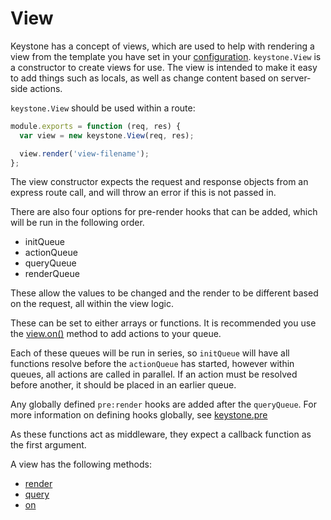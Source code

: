 # View

Keystone has a concept of views, which are used to help with rendering a view from the template you have set in your [configuration](/documentation/configuration). `keystone.View` is a constructor to create views for use. The view is intended to make it easy to add things such as locals, as well as change content based on server-side actions.

`keystone.View` should be used within a route:

```javascript
module.exports = function (req, res) {
  var view = new keystone.View(req, res);

  view.render('view-filename');
};
```

The view constructor expects the request and response objects from an express route call, and will throw an error if this is not passed in.

There are also four options for pre-render hooks that can be added, which will be run in the following order.
- initQueue
- actionQueue
- queryQueue
- renderQueue

These allow the values to be changed and the render to be different based on the request, all within the view logic.

These can be set to either arrays or functions. It is recommended you use the [view.on()](/api/view/on) method to add actions to your queue.

Each of these queues will be run in series, so `initQueue` will have all functions resolve before the `actionQueue` has started, however within queues, all actions are called in parallel. If an action must be resolved before another, it should be placed in an earlier queue.

Any globally defined `pre:render` hooks are added after the `queryQueue`. For more information on defining hooks globally, see [keystone.pre](/api/method/pre)

As these functions act as middleware, they expect a callback function as the first argument.

A view has the following methods:

- [render](/api/view/render)
- [query](/api/view/query)
- [on](/api/view/on)
